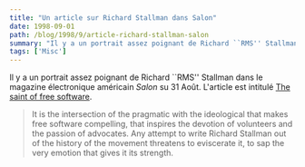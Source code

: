 ```yaml
---
title: "Un article sur Richard Stallman dans Salon"
date: 1998-09-01
path: /blog/1998/9/article-richard-stallman-salon
summary: "Il y a un portrait assez poignant de Richard ``RMS'' Stallman dans le magazine électronique américain Salon su 31 Août."
tags: ['Misc']
---
```


<P>
Il y a un portrait assez poignant de Richard ``RMS'' Stallman dans le magazine
électronique américain <EM>Salon</EM> su 31 Août. L'article est intitulé
<A HREF="http://www.salonmagazine.com/21st/feature/1998/08/cov_31feature2.html">The saint of free software</A>.
</P>

<BLOCKQUOTE>
It is the intersection of the pragmatic with the ideological that makes
free software compelling, that inspires the devotion of volunteers and
the passion of advocates. Any attempt to write Richard Stallman out of
the history of the movement threatens to eviscerate it, to sap the very
emotion that gives it its strength.
</BLOCKQUOTE>


